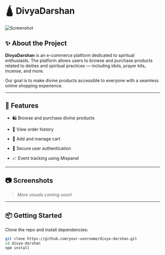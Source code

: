 # 🛕 DivyaDarshan

![Screenshot](https://github.com/user-attachments/assets/5073ec4a-18f1-4264-9e27-7d7e6918b9e0)

## ✨ About the Project

**DivyaDarshan** is an e-commerce platform dedicated to spiritual enthusiasts. The platform allows users to browse and purchase products related to deities and spiritual practices — including idols, prayer kits, incense, and more.  

Our goal is to make divine products accessible to everyone with a seamless online shopping experience.

---




## 🚀 Features

- 🛍️ Browse and purchase divine products  
- 🧾 View order history  
- 🛒 Add and manage cart  
- 🔐 Secure user authentication  

- 📈 Event tracking using Mixpanel  

---

## 📷 Screenshots

> _More visuals coming soon!_

---

## 📦 Getting Started

Clone the repo and install dependencies:

```bash
git clone https://github.com/your-username/divya-darshan.git
cd divya-darshan
npm install
